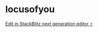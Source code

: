 # locusofyou

[Edit in StackBlitz next generation editor ⚡️](https://stackblitz.com/~/github.com/watkajtys/locusofyou)